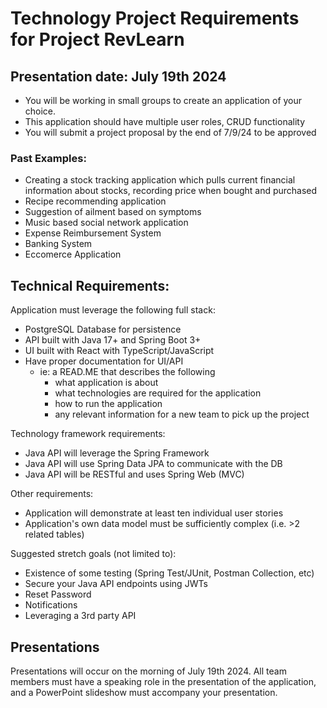 # Technology Project Requirements for Project **RevLearn**
## Presentation date: July 19th 2024
-	You will be working in small groups to create an application of your choice.
-	This application should have multiple user roles, CRUD functionality
-   You will submit a project proposal by the end of 7/9/24 to be approved

### Past Examples: 
-	Creating a stock tracking application which pulls current financial information about stocks, recording price when bought and purchased
-	Recipe recommending application
-	Suggestion of ailment based on symptoms
-	Music based social network application 
-   Expense Reimbursement System
-   Banking System
-   Eccomerce Application

## Technical Requirements:
Application must leverage the following full stack:
- PostgreSQL Database for persistence 
- API built with Java 17+ and Spring Boot 3+
- UI built with React with TypeScript/JavaScript
- Have proper documentation for UI/API
    - ie: a READ.ME that describes the following
        - what application is about
        - what technologies are required for the application
        - how to run the application
        - any relevant information for a new team to pick up the project

Technology framework requirements: 
- Java API will leverage the Spring Framework 
- Java API will use Spring Data JPA to communicate with the DB
- Java API will be RESTful and uses Spring Web (MVC)


Other requirements: 
- Application will demonstrate at least ten individual user stories 
- Application's own data model must be sufficiently complex (i.e. >2 related tables) 

Suggested stretch goals (not limited to):
- Existence of some testing (Spring Test/JUnit, Postman Collection, etc)
- Secure your Java API endpoints using JWTs
- Reset Password
- Notifications
- Leveraging a 3rd party API

## Presentations

Presentations will occur on the morning of July 19th 2024. All team members must have a speaking role in the presentation of the application, and a PowerPoint slideshow must accompany your presentation.
